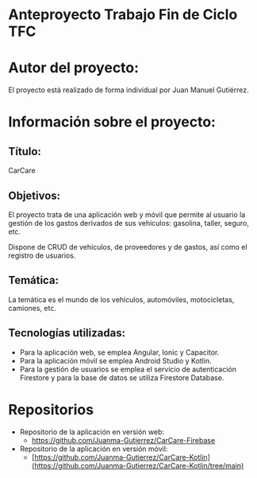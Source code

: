 # Anteproyecto Trabajo Fin de Ciclo TFC

# Autor del proyecto:

El proyecto está realizado de forma individual por Juan Manuel Gutiérrez.

# Información sobre el proyecto:

## Título:

CarCare

## Objetivos:

El proyecto trata de una aplicación web y móvil que permite al usuario la gestión de los gastos derivados de sus vehículos: gasolina, taller, seguro, etc.

Dispone de CRUD de vehículos, de proveedores y de gastos, así como el registro de usuarios.

## Temática:

La temática es el mundo de los vehículos, automóviles, motocicletas, camiones, etc.

## Tecnologías utilizadas:

- Para la aplicación web, se emplea Angular, Ionic y Capacitor.
- Para la aplicación móvil se emplea Android Studio y Kotlin.
- Para la gestión de usuarios se emplea el servicio de autenticación Firestore y para la base de datos se utiliza Firestore Database.

# Repositorios

- Repositorio de la aplicación en versión web:
    - https://github.com/Juanma-Gutierrez/CarCare-Firebase
- Repositorio de la aplicación en versión móvil:
    - [https://github.com/Juanma-Gutierrez/CarCare-Kotlin](https://github.com/Juanma-Gutierrez/CarCare-Kotlin/tree/main)
